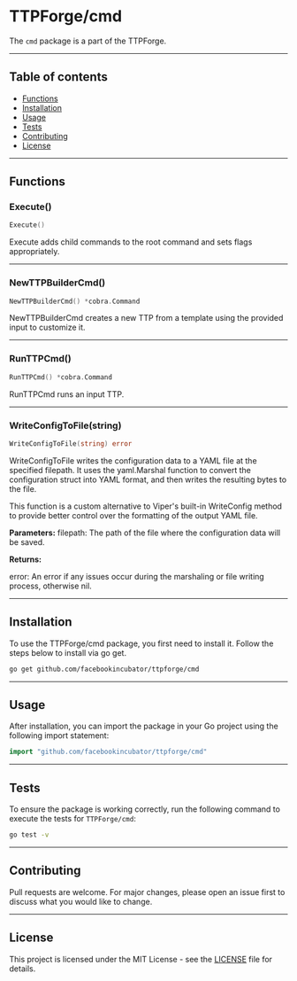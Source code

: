 # TTPForge/cmd

The `cmd` package is a part of the TTPForge.

---

## Table of contents

- [Functions](#functions)
- [Installation](#installation)
- [Usage](#usage)
- [Tests](#tests)
- [Contributing](#contributing)
- [License](#license)

---

## Functions

### Execute()

```go
Execute()
```

Execute adds child commands to the root
command and sets flags appropriately.

---

### NewTTPBuilderCmd()

```go
NewTTPBuilderCmd() *cobra.Command
```

NewTTPBuilderCmd creates a new TTP from a template using the
provided input to customize it.

---

### RunTTPCmd()

```go
RunTTPCmd() *cobra.Command
```

RunTTPCmd runs an input TTP.

---

### WriteConfigToFile(string)

```go
WriteConfigToFile(string) error
```

WriteConfigToFile writes the configuration data to a YAML file at
the specified filepath. It uses the yaml.Marshal function to convert
the configuration struct into YAML format, and then writes the
resulting bytes to the file.

This function is a custom alternative to Viper's built-in WriteConfig method
to provide better control over the formatting of the output YAML file.

**Parameters:**
filepath: The path of the file where the configuration
data will be saved.

**Returns:**

error: An error if any issues occur during the marshaling or file
writing process, otherwise nil.

---

## Installation

To use the TTPForge/cmd package, you first need to install it.
Follow the steps below to install via go get.

```bash
go get github.com/facebookincubator/ttpforge/cmd
```

---

## Usage

After installation, you can import the package in your Go project
using the following import statement:

```go
import "github.com/facebookincubator/ttpforge/cmd"
```

---

## Tests

To ensure the package is working correctly, run the following
command to execute the tests for `TTPForge/cmd`:

```bash
go test -v
```

---

## Contributing

Pull requests are welcome. For major changes,
please open an issue first to discuss what
you would like to change.

---

## License

This project is licensed under the MIT
License - see the [LICENSE](../LICENSE)
file for details.
